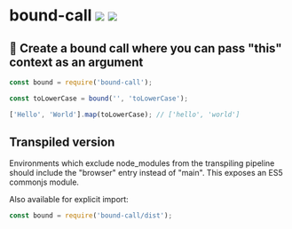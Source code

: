 # bound-call [![](https://img.shields.io/npm/v/bound-call.svg)](https://www.npmjs.com/package/bound-call) [![](https://img.shields.io/badge/source--000000.svg?logo=github&style=social)](https://github.com/omrilotan/mono/tree/master/packages/bound-call)

## 👔 Create a bound call where you can pass "this" context as an argument

```js
const bound = require('bound-call');

const toLowerCase = bound('', 'toLowerCase');

['Hello', 'World'].map(toLowerCase); // ['hello', 'world']
```

## Transpiled version
Environments which exclude node_modules from the transpiling pipeline should include the "browser" entry instead of "main". This exposes an ES5 commonjs module.

Also available for explicit import:
```js
const bound = require('bound-call/dist');
```
